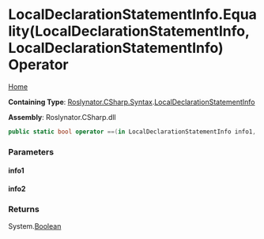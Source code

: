 <a name="_Top"></a>

# LocalDeclarationStatementInfo\.Equality\(LocalDeclarationStatementInfo, LocalDeclarationStatementInfo\) Operator

[Home](../../../../../README.md#_Top)

**Containing Type**: [Roslynator.CSharp.Syntax](../../README.md#_Top)\.[LocalDeclarationStatementInfo](../README.md#_Top)

**Assembly**: Roslynator\.CSharp\.dll

```csharp
public static bool operator ==(in LocalDeclarationStatementInfo info1, in LocalDeclarationStatementInfo info2)
```

### Parameters

#### info1

#### info2

### Returns

System\.[Boolean](https://docs.microsoft.com/en-us/dotnet/api/system.boolean)

